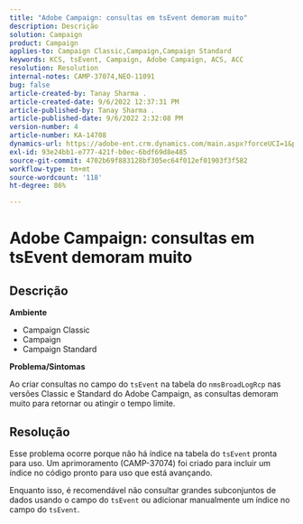 ```yaml
---
title: "Adobe Campaign: consultas em tsEvent demoram muito"
description: Descrição
solution: Campaign
product: Campaign
applies-to: Campaign Classic,Campaign,Campaign Standard
keywords: KCS, tsEvent, Campaign, Adobe Campaign, ACS, ACC
resolution: Resolution
internal-notes: CAMP-37074,NEO-11091
bug: false
article-created-by: Tanay Sharma .
article-created-date: 9/6/2022 12:37:31 PM
article-published-by: Tanay Sharma .
article-published-date: 9/6/2022 2:32:08 PM
version-number: 4
article-number: KA-14708
dynamics-url: https://adobe-ent.crm.dynamics.com/main.aspx?forceUCI=1&pagetype=entityrecord&etn=knowledgearticle&id=a03690ab-e02d-ed11-9db1-002248086735
exl-id: 93e24bb1-e777-421f-b0ec-6bdf69d8e485
source-git-commit: 4702b69f883128bf305ec64f012ef01903f3f582
workflow-type: tm+mt
source-wordcount: '118'
ht-degree: 86%

---
```


# Adobe Campaign: consultas em tsEvent demoram muito

## Descrição


<b>Ambiente</b>

- Campaign Classic
- Campaign
- Campaign Standard




<b>Problema/Sintomas</b>

Ao criar consultas no campo do `tsEvent` na tabela do `nmsBroadLogRcp` nas versões Classic e Standard do Adobe Campaign, as consultas demoram muito para retornar ou atingir o tempo limite.


## Resolução


Esse problema ocorre porque não há índice na tabela do `tsEvent` pronta para uso. Um aprimoramento (CAMP-37074) foi criado para incluir um índice no código pronto para uso que está avançando.

Enquanto isso, é recomendável não consultar grandes subconjuntos de dados usando o campo do `tsEvent` ou adicionar manualmente um índice no campo do `tsEvent`.

